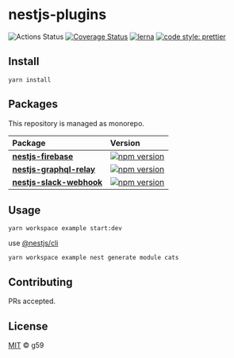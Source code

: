 # nestjs-plugins

![Actions Status](https://github.com/g59/nestjs-plugins/workflows/Node%20CI/badge.svg)
[![Coverage Status](https://coveralls.io/repos/github/g59/nestjs-plugins/badge.svg?branch=master)](https://coveralls.io/github/g59/nestjs-plugins?branch=master)
[![lerna](https://img.shields.io/badge/maintained%20with-lerna-cc00ff.svg)](https://lerna.js.org/)
[![code style: prettier](https://img.shields.io/badge/code_style-prettier-ff69b4.svg?style=flat-square)](https://github.com/prettier/prettier)

## Install

    yarn install

## Packages

This repository is managed as monorepo.

| Package                                                     | Version                                                                                                            |
| :---------------------------------------------------------- | :----------------------------------------------------------------------------------------------------------------- |
| **[nestjs-firebase](./packages/nestjs-firebase)**           | [![npm version](https://badge.fury.io/js/nestjs-firebase.svg)](https://badge.fury.io/js/nestjs-firebase)           |
| **[nestjs-graphql-relay](./packages/nestjs-graphql-relay)** | [![npm version](https://badge.fury.io/js/nestjs-graphql-relay.svg)](https://badge.fury.io/js/nestjs-graphql-relay) |
| **[nestjs-slack-webhook](./packages/nestjs-slack-webhook)** | [![npm version](https://badge.fury.io/js/nestjs-slack-webhook.svg)](https://badge.fury.io/js/nestjs-slack-webhook) |

## Usage

    yarn workspace example start:dev

use [@nestjs/cli](https://docs.nestjs.com/cli/usages)

    yarn workspace example nest generate module cats

## Contributing

PRs accepted.

## License

[MIT](./LICENSE) © g59
